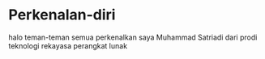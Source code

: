 # Perkenalan-diri
halo teman-teman semua perkenalkan saya Muhammad Satriadi dari prodi teknologi rekayasa perangkat lunak
